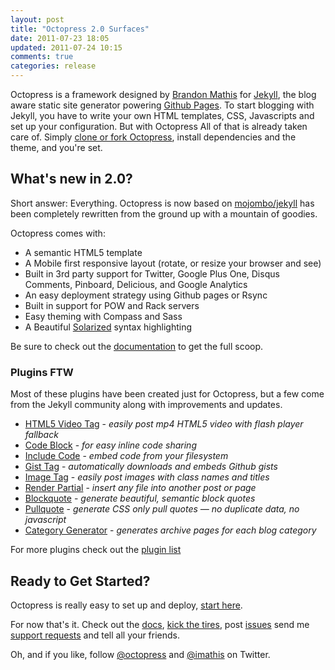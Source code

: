 ```yaml
---
layout: post
title: "Octopress 2.0 Surfaces"
date: 2011-07-23 18:05
updated: 2011-07-24 10:15
comments: true
categories: release
---
```


Octopress is a framework designed by [Brandon Mathis](http://brandonmathis.com) for [Jekyll](http://github.com/mojombo/jekyll), the blog aware static site generator powering [Github Pages](http://pages.github.com).
To start blogging with Jekyll, you have to write your own HTML templates, CSS, Javascripts and set up your configuration. But with Octopress
All of that is already taken care of. Simply [clone or fork Octopress](https://github.com/imathis/octopress), install dependencies and the theme, and you're set.

## What's new in 2.0?

Short answer: Everything. Octopress is now based on [mojombo/jekyll](http://github.com/mojombo/jekyll) has been completely rewritten from the ground up with a mountain of goodies.

Octopress comes with:

- A semantic HTML5 template
- A Mobile first responsive layout (rotate, or resize your browser and see)
- Built in 3rd party support for Twitter, Google Plus One, Disqus Comments, Pinboard, Delicious, and Google Analytics
- An easy deployment strategy using Github pages or Rsync
- Built in support for POW and Rack servers
- Easy theming with Compass and Sass
- A Beautiful [Solarized](http://ethanschoonover.com/solarized) syntax highlighting

Be sure to check out the [documentation](/docs) to get the full scoop.

### Plugins FTW

Most of these plugins have been created just for Octopress, but a few come from the Jekyll community along with improvements and updates.

- [HTML5 Video Tag](/docs/plugins/video-tag) - *easily post mp4 HTML5 video with flash player fallback*
- [Code Block](/docs/plugins/codeblock) - *for easy inline code sharing*
- [Include Code](/docs/plugins/include-code) - *embed code from your filesystem*
- [Gist Tag](/docs/plugins/gist-tag) - *automatically downloads and embeds Github gists*
- [Image Tag](/docs/plugins/image-tag) - *easily post images with class names and titles*
- [Render Partial](/docs/plugins/render-partial) - *insert any file into another post or page*
- [Blockquote](/docs/plugins/blockquote) - *generate beautiful, semantic block quotes*
- [Pullquote](/docs/plugins/pullquote) - *generate CSS only pull quotes &mdash; no duplicate data, no javascript*
- [Category Generator](/docs/plugins/category-generator) - *generates archive pages for each blog category*

For more plugins check out the [plugin list](/docs/plugins)

## Ready to Get Started?

Octopress is really easy to set up and deploy, [start here](/docs/setup).

For now that's it. Check out the [docs](/docs), [kick the tires](http://github.com/imathis/octopress), post [issues](http://github.com/imathis/octopress/issues) send me [support requests](http://convore.com/octopress/support) and tell all your friends.

Oh, and if you like, follow [@octopress](http://twitter.com/octopress) and [@imathis](http://twitter.com/imathis) on Twitter.
